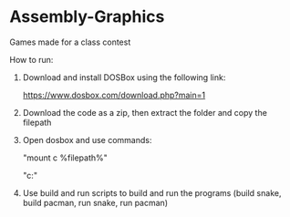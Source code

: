 # Assembly-Graphics

Games made for a class contest

How to run:

1. Download and install DOSBox using the following link:

   https://www.dosbox.com/download.php?main=1

2. Download the code as a zip, then extract the folder and copy the filepath
   
3. Open dosbox and use commands:
   
   "mount c %filepath%"
   
   "c:"

4. Use build and run scripts to build and run the programs (build snake, build pacman, run snake, run pacman)

